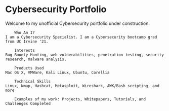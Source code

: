 # Cybersecurity Portfolio

Welcome to my unofficial Cybersecurity portfolio under construction. 

        Who Am I?
    I am a Cybersecurity Specialist. I am a Cybersecurity bootcamp grad from UC Irvine '21.
    
        Interests
    Bug Bounty Hunting, web vulnerabilities, penetration testing, security research, malware analysis.

        Products Used
    Mac OS X, VMWare, Kali Linux, Ubuntu, Corellia

        Technical Skills
    Linux, Nmap, Hashcat, Metasploit, Wireshark, AWK/Bash scripting, and more

        Examples of my work: Projects, Whitepapers, Tutorials, and Challenges Completed
  